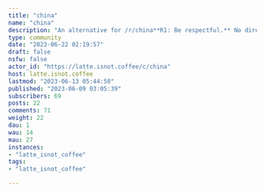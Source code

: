 ```yaml
---
title: "china" 
name: "china"
description: "An alternative for /r/china**R1: Be respectful.** No directed offensive language or personal attacks are allowed. Profanity is allowed, but not if it’s directed at others. Racism, sexism, and slurs or similar remarks are not allowed in either English or Chinese, including in usernames.**R2: No bad faith behavior.** Bad faith behavior can include combative argumentation or statements intended to disrupt others’ points of view rather than engaging with them, attempts to provoke others into being caustic, making derisive remarks that add little value, or otherwise participating in discussions to the detriment of others. Making extreme unsubstantiated claims or sharing materials that are low in substance but high in outrage may also lead to removal.**R3: Media policy.** Memes, images, videos, gifs, and other types of media are allowed but are strictly moderated. Media regarding real life people and events should provide appropriately sourced background context or risk deletion. On a spectrum from daily life musings to cultural commentary to political soapboxing, moderation of media will tighten. Media concerning topics that have already been discussed at length will likely be deleted. See also r/ChinaMemes**R4: Post title policy.** Posts with low-effort, editorialized, provocative, inaccurate, sensationalist, or misleading titles will be removed and may result in a ban. In addition, posts linking to news articles or other third-party content in English must match the title of the original source or will be removed.**R5: No reposts / One post per topic.** When posting about current events or new developments, please check if there are already other submissions on the topic. We regularly delete subsequent posts about the same topic, even if they provide additional information or context. If you would like to share additional information about something that has already been posted, please do so as a comment in the original thread.**R6: Posts must be related to China.** Content that is only tangentially or incidentally related to China will generally be deleted.**R7: Submit the best source format.** Submissions should be of the best available source format. For example, twitter posts should be submitted as links, not as screenshots. If your post is removed for this reason, you may resubmit it after appropriately selecting a better format.**R8: No meta-drama** References to other subreddits that tend to cause drama, or contain Reddit Content Policy violations or other issues such as hate speech or misinformation, will likely be removed. Posts about bans or removals on other subreddits are not allowed.**R9: If posting in Chinese, please translate at least the post title** / 规则11：如果发布中文贴子，请至少将标题翻译成英文"
type: community
date: "2023-06-22 02:19:57"
draft: false
nsfw: false
actor_id: "https://latte.isnot.coffee/c/china"
host: latte.isnot.coffee
lastmod: "2023-06-13 05:44:50"
published: "2023-06-09 03:05:39"
subscribers: 69
posts: 22
comments: 71
weight: 22
dau: 1
wau: 14
mau: 27
instances:
- "latte_isnot_coffee"
tags: 
- "latte_isnot_coffee"

---
```

